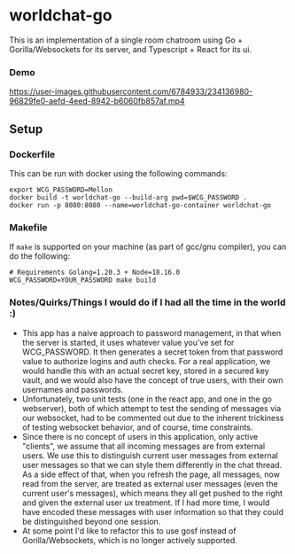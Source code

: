 # worldchat-go

This is an implementation of a single room chatroom using Go + Gorilla/Websockets for its server, and Typescript + React for its ui.

### Demo
https://user-images.githubusercontent.com/6784933/234136980-96829fe0-aefd-4eed-8942-b6060fb857af.mp4

## Setup

### Dockerfile
This can be run with docker using the following commands:
```
export WCG_PASSWORD=Mellon
docker build -t worldchat-go --build-arg pwd=$WCG_PASSWORD .
docker run -p 8080:8080 --name=worldchat-go-container worldchat-go
```

### Makefile
If `make` is supported on your machine (as part of gcc/gnu compiler), you can do the following:
```
# Requirements Golang=1.20.3 + Node=18.16.0
WCG_PASSWORD=YOUR_PASSWORD make build
```

### Notes/Quirks/Things I would do if I had all the time in the world :)
- This app has a naive approach to password management, in that when the server is started, it uses whatever value you've set for WCG_PASSWORD. It then generates a secret token from that password value to authorize logins and auth checks. For a real application, we would handle this with an actual secret key, stored in a secured key vault, and we would also have the concept of true users, with their own usernames and passwords.
- Unfortunately, two unit tests (one in the react app, and one in the go webserver), both of which attempt to test the sending of messages via our websocket, had to be commented out due to the inherent trickiness of testing websocket behavior, and of course, time constraints.
- Since there is no concept of users in this application, only active "clients", we assume that all incoming messages are from external users. We use this to distinguish current user messages from external user messages so that we can style them differently in the chat thread. As a side effect of that, when you refresh the page, all messages, now read from the server, are treated as external user messages (even the current user's messages), which means they all get pushed to the right and given the external user ux treatment. If I had more time, I would have encoded these messages with user information so that they could be distinguished beyond one session.
- At some point I'd like to refactor this to use gosf instead of Gorilla/Websockets, which is no longer actively supported.
